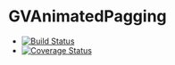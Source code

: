GVAnimatedPagging
=================

* [![Build Status](https://travis-ci.org/gvermesan/GVAnimatedPagging.svg?branch=master)](https://travis-ci.org/gvermesan/GVAnimatedPagging?branch=master)
* [![Coverage Status](https://coveralls.io/repos/gvermesan/GVAnimatedPagging/badge.png?branch=master)](https://coveralls.io/r/gvermesan/GVAnimatedPagging?branch=master)
